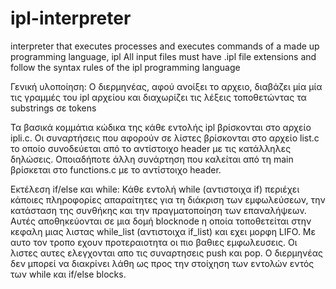 # ipl-interpreter
interpreter that executes processes and executes commands of a made up programming language, ipl
All input files must have .ipl file extensions and follow the syntax rules of the ipl programming language

Γενική υλοποίηση:
Ο διερμηνέας, αφού ανοίξει το αρχειο, διαβάζει μία μία τις γραμμές του ipl αρχείου και διαχωρίζει τις λέξεις τοποθετώντας τα substrings σε tokens

Τα βασικά κομμάτια κώδικα της κάθε εντολής ipl βρίσκονται στο αρχείο ipli.c. Οι συναρτήσεις που αφορούν σε λίστες βρίσκονται στο αρχείο list.c το οποίο συνοδεύεται από
το αντίστοιχο header με τις κατάλληλες δηλώσεις. Οποιαδήποτε άλλη συνάρτηση που καλείται από τη main βρίσκεται στο functions.c με το αντίστοιχο header.

Εκτέλεση if/else και while:
Κάθε εντολή while (αντιστοιχα if) περιέχει κάποιες πληροφορίες απαραίτητες για τη διάκριση των εμφωλεύσεων, την κατάσταση της συνθήκης και την πραγματοποίηση των επαναλήψεων.
Αυτές αποθηκεύονται σε μια δομή blocknode η οποία τοποθετείται στην κεφαλη μιας λιστας while_list (αντιστοιχα if_list) και εχει μορφη LIFO. Με αυτο τον τροπο εχουν 
προτεραιοτητα οι πιο βαθιες εμφωλευσεις. Οι λιστες αυτες ελεγχονται απο τις συναρτησεις push και pop.
Ο διερμηνέας δεν μπορεί να διακρίνει λάθη ως προς την στοίχηση των εντολών εντός των while και if/else blocks.



